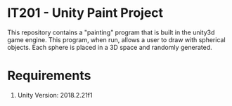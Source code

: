 # IT201 - Unity Paint Project

This repository contains a "painting" program that is built in the unity3d
game engine. This program, when run, allows a user to draw with spherical 
objects. Each sphere is placed in a 3D space and randomly generated. 

# Requirements

1. Unity Version: 2018.2.21f1
